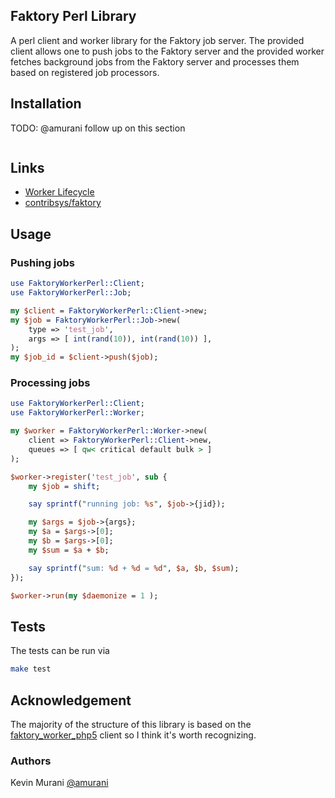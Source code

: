 ## Faktory Perl Library

A perl client and worker library for the Faktory job server. The provided client allows one to push jobs to the Faktory server and the provided worker fetches background jobs from the Faktory server and processes them based on registered job processors.


## Installation
TODO: @amurani follow up on this section
```

```

## Links

* [Worker Lifecycle](https://github.com/contribsys/faktory/wiki/Worker-Lifecycle)
* [contribsys/faktory](https://github.com/contribsys/faktory)


## Usage

### Pushing jobs

```perl
use FaktoryWorkerPerl::Client;
use FaktoryWorkerPerl::Job;

my $client = FaktoryWorkerPerl::Client->new;
my $job = FaktoryWorkerPerl::Job->new(
    type => 'test_job',
    args => [ int(rand(10)), int(rand(10)) ],
);
my $job_id = $client->push($job);

```

### Processing jobs

```perl
use FaktoryWorkerPerl::Client;
use FaktoryWorkerPerl::Worker;

my $worker = FaktoryWorkerPerl::Worker->new(
    client => FaktoryWorkerPerl::Client->new,
    queues => [ qw< critical default bulk > ]
);

$worker->register('test_job', sub {
    my $job = shift;

    say sprintf("running job: %s", $job->{jid});

    my $args = $job->{args};
    my $a = $args->[0];
    my $b = $args->[0];
    my $sum = $a + $b;

    say sprintf("sum: %d + %d = %d", $a, $b, $sum);
});

$worker->run(my $daemonize = 1 );

```

## Tests

The tests can be run via

```bash
make test
```

## Acknowledgement


The majority of the structure of this library is based on the [faktory_worker_php5](https://github.com/jcs224/faktory_worker_php5) client so I think it's worth recognizing.

### Authors

Kevin Murani [@amurani](https://github.com/amurani)

